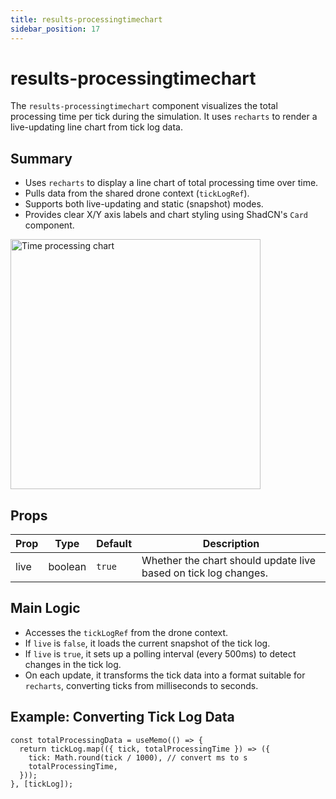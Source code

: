```yaml
---
title: results-processingtimechart
sidebar_position: 17
---
```


# results-processingtimechart

The `results-processingtimechart` component visualizes the total processing time per tick during the simulation. It uses `recharts` to render a live-updating line chart from tick log data.

## Summary

- Uses `recharts` to display a line chart of total processing time over time.
- Pulls data from the shared drone context (`tickLogRef`).
- Supports both live-updating and static (snapshot) modes.
- Provides clear X/Y axis labels and chart styling using ShadCN's `Card` component.

<img src="https://ik.imagekit.io/devdocs/img/prism/timeprocessing_chart_live.png" alt="Time processing chart" width="400" />

## Props

| Prop | Type    | Default | Description                                                     |
| ---- | ------- | ------- | --------------------------------------------------------------- |
| live | boolean | `true`  | Whether the chart should update live based on tick log changes. |

## Main Logic

- Accesses the `tickLogRef` from the drone context.
- If `live` is `false`, it loads the current snapshot of the tick log.
- If `live` is `true`, it sets up a polling interval (every 500ms) to detect changes in the tick log.
- On each update, it transforms the tick data into a format suitable for `recharts`, converting ticks from milliseconds to seconds.

## Example: Converting Tick Log Data

```tsx
const totalProcessingData = useMemo(() => {
  return tickLog.map(({ tick, totalProcessingTime }) => ({
    tick: Math.round(tick / 1000), // convert ms to s
    totalProcessingTime,
  }));
}, [tickLog]);
```
